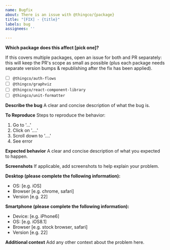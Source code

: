 ```yaml
---
name: Bugfix
about: There is an issue with @thingco/{package}
title: "[FIX] - {title}"
labels: bug
assignees: ''

---
```


**Which package does this affect [pick one]?**

If this covers multiple packages, open an issue for both and PR separately: this will keep the PR's scope as small as possible (plus each package needs separate version bumps & republishing after the fix has been applied).

- [ ] `@thingco/auth-flows`
- [ ] `@thingco/graphviz`
- [ ] `@thingco/react-component-library`
- [ ] `@thingco/unit-formatter`

**Describe the bug**
A clear and concise description of what the bug is.

**To Reproduce**
Steps to reproduce the behavior:

1. Go to '...'
2. Click on '....'
3. Scroll down to '....'
4. See error

**Expected behavior**
A clear and concise description of what you expected to happen.

**Screenshots**
If applicable, add screenshots to help explain your problem.

**Desktop (please complete the following information):**
 - OS: [e.g. iOS]
 - Browser [e.g. chrome, safari]
 - Version [e.g. 22]

**Smartphone (please complete the following information):**
 - Device: [e.g. iPhone6]
 - OS: [e.g. iOS8.1]
 - Browser [e.g. stock browser, safari]
 - Version [e.g. 22]

**Additional context**
Add any other context about the problem here.
